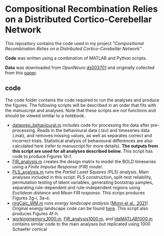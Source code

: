 # Compositional Recombination Relies on a Distributed Cortico-Cerebellar Network
This repository contains the code used in my project *"Compositional Recombination Relies on a Distributed Cortico-Cerebellar Network"* . 

**Code** was written using a combination of MATLAB and Python scripts.

**Data** was downloaded from *OpenNeuro* [ds003701](https://openneuro.org/datasets/ds003701/versions/1.0.1) and originally collected from this [paper](https://www.nature.com/articles/s41467-017-01000-w).
## code
The code folder contains the code required to run the analyses and produce the figures. The following scripts will be described in an order that fits with the manuscript and analyses. Note that these scripts are not functions and should be viewed similar to a notebook.

- [dataprep_behavioural.m](https://github.com/ShineLabUSYD/Compositionality_CPRO/blob/main/code/dataprep_behavioural.m) includes code for processing the data after pre-processing. Reads in the behavioural data (.tsv) and timeseries data (.mat), and removes missing values, as well as separates correct and incorrect trials. Statistical analysis of behavioural differences are also calculated here (refer to manuscript for more details). **The outputs from this script are used for all analyses described below.** This script has code to produce Figures 1d-f.
- [FIR_analysis.m](https://github.com/ShineLabUSYD/Compositionality_CPRO/blob/main/code/FIR_analysis.m) creates the design matrix to model the BOLD timeseries using a *Finite Impulse Response (FIR) model*.
- [PLS_analysis.m](https://github.com/ShineLabUSYD/Compositionality_CPRO/blob/main/code/PLS_analysis.m) runs the *Partial Least Squares (PLS) analysis*. Main analyses included in this script: PLS construction, split-test reliability, permutation testing of latent variables, generating bootstrap samples, separating rule-dependent and rule-independent regions using *Euclidean distance* and *Mean FIR response*. This scrips produces Figures 2g-i, 3a-e.
- [nrgCalc_WM.m](https://github.com/JoshuaBTan/WM_Manipulation/blob/main/Code/nrgCalc_WM.m) runs *energy landscape analysis* ([Munn et al., 2021](https://www-nature-com.ezproxy.library.sydney.edu.au/articles/s41467-021-26268-x)). Original energy landscape code can be found [here](https://github.com/ShineLabUSYD/Brainstem_DTI_Attractor_Paper). This script also produces Figures 4f-h.
- [workingmemory_1000.m](https://github.com/JoshuaBTan/WM_Manipulation/blob/main/Code/workingmemory_1000.m), [FIR_analysis1000.m](https://github.com/JoshuaBTan/WM_Manipulation/blob/main/Code/FIR_analysis1000.m), and [ldaMATLAB1000.m](https://github.com/JoshuaBTan/WM_Manipulation/blob/main/Code/ldaMATLAB1000.m) contains similar code to the main analyses but replicated using 1000 Schaefer cortical 
